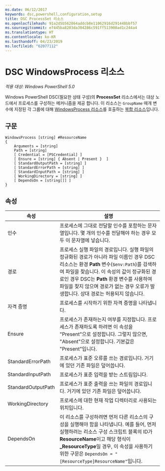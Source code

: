 ```yaml
---
ms.date: 06/12/2017
keywords: dsc,powershell,configuration,setup
title: DSC ProcessSet 리소스
ms.openlocfilehash: 91a2d5b562864addcb8e11062916d291448bbf57
ms.sourcegitcommit: e7445ba8203da304286c591ff513900ad1c244a4
ms.translationtype: HT
ms.contentlocale: ko-KR
ms.lasthandoff: 04/23/2019
ms.locfileid: "62077112"
---
```

# <a name="dsc-windowsprocess-resource"></a>DSC WindowsProcess 리소스

_적용 대상: Windows PowerShell 5.0_

Windows PowerShell DSC(필요한 상태 구성)의 **ProcessSet** 리소스에서는 대상 노드에서 프로세스를 구성하는 메커니즘을 제공 합니다. 이 리소스는 `GroupName` 매개 변수에 지정된 각 그룹에 대해 [WindowsProcess 리소스](windowsProcessResource.md)를 호출하는 [복합 리소스](../../../resources/authoringResourceComposite.md)입니다.

## <a name="syntax"></a>구문

```
WindowsProcess [string] #ResourceName
{
    Arguments = [string]
    Path = [string]
    [ Credential = [PSCredential] ]
    [ Ensure = [string] { Absent | Present }  ]
    [ StandardOutputPath = [string] ]
    [ StandardErrorPath = [string] ]
    [ StandardInputPath = [string] ]
    [ WorkingDirectory = [string] ]
    [ DependsOn = [string[]] ]
}
```

## <a name="properties"></a>속성

| 속성 | 설명 |
| --- | --- |
| 인수| 프로세스에 그대로 전달할 인수를 포함하는 문자열입니다. 몇 개의 인수를 전달해야 하는 경우 모두 이 문자열에 넣습니다.|
| 경로| 프로세스 실행 파일의 경로입니다. 실행 파일의 정규화된 경로가 아니라 파일 이름인 경우 DSC 리소스는 환경 **Path** 변수(`$env:Path`)를 검색하여 파일을 찾습니다. 이 속성의 값이 정규화된 경로인 경우 DSC는 **Path** 환경 변수를 사용하여 파일을 찾지 않으며 경로가 없는 경우 오류가 발생합니다. 상대 경로는 허용되지 않습니다.|
| 자격 증명| 프로세스를 시작하기 위한 자격 증명을 나타냅니다.|
| Ensure| 프로세스가 존재하는지 여부를 지정합니다. 프로세스가 존재하도록 하려면 이 속성을 "Present"으로 설정합니다. 그렇지 않으면, "Absent"으로 설정합니다. 기본값은 "Present"입니다.|
| StandardErrorPath| 프로세스가 표준 오류를 쓰는 경로입니다. 거기에 있던 기존 파일은 덮어씁니다.|
| StandardInputPath| 프로세스가 표준 입력을 받는 스트림입니다.|
| StandardOutputPath| 프로세스가 표준 출력을 쓰는 파일의 경로입니다. 거기에 있던 기존 파일은 덮어씁니다.|
| WorkingDirectory| 프로세스에 대한 현재 작업 디렉터리로 사용되는 위치입니다.|
| DependsOn | 이 리소스를 구성하려면 먼저 다른 리소스의 구성을 실행해야 함을 나타냅니다. 예를 들어, 먼저 실행하려는 리소스 구성 스크립트 블록의 ID가 **ResourceName**이고 해당 형식이 **_ResourceType**일 경우, 이 속성을 사용하기 위한 구문은 `DependsOn = "[ResourceType]ResourceName"`입니다.|
